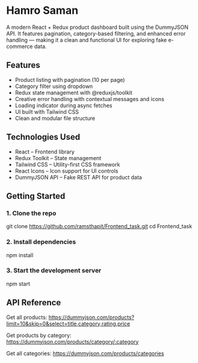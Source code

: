 # Hamro Saman

A modern React + Redux product dashboard built using the DummyJSON API. It features pagination, category-based filtering, and enhanced error handling — making it a clean and functional UI for exploring fake e-commerce data.

## Features

- Product listing with pagination (10 per page)
- Category filter using dropdown
- Redux state management with @reduxjs/toolkit
- Creative error handling with contextual messages and icons
- Loading indicator during async fetches
- UI built with Tailwind CSS
- Clean and modular file structure

## Technologies Used

- React – Frontend library
- Redux Toolkit – State management
- Tailwind CSS – Utility-first CSS framework
- React Icons – Icon support for UI controls
- DummyJSON API – Fake REST API for product data

## Getting Started

### 1. Clone the repo

git clone https://github.com/ramsthapit/Frontend_task.git
cd Frontend_task

### 2. Install dependencies

npm install

### 3. Start the development server

npm start

## API Reference

Get all products:
https://dummyjson.com/products?limit=10&skip=0&select=title,category,rating,price

Get products by category:
https://dummyjson.com/products/category/:category

Get all categories:
https://dummyjson.com/products/categories
